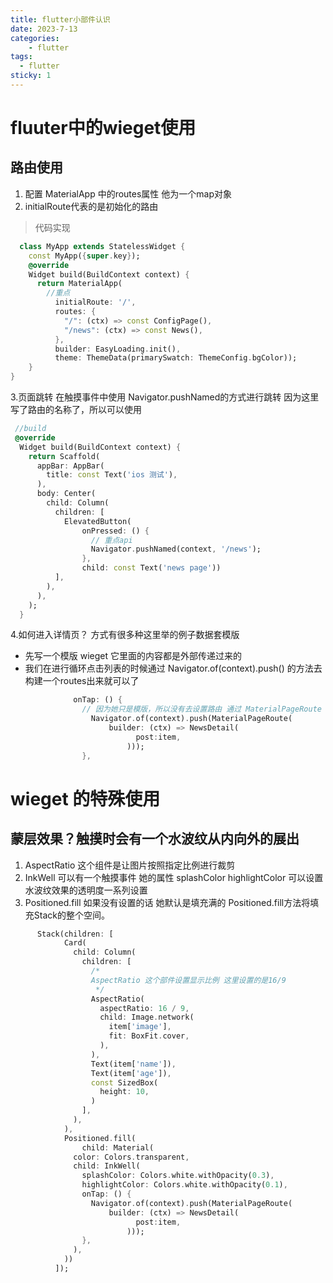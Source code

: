 ```yaml
---
title: flutter小部件认识
date: 2023-7-13
categories:
    - flutter
tags:
  - flutter
sticky: 1
---
```


# fluuter中的wieget使用
## 路由使用
1. 配置 MaterialApp 中的routes属性 他为一个map对象
2. initialRoute代表的是初始化的路由

> 代码实现
```dart
  class MyApp extends StatelessWidget {
    const MyApp({super.key});
    @override
    Widget build(BuildContext context) {
      return MaterialApp(
        //重点
          initialRoute: '/',
          routes: {
            "/": (ctx) => const ConfigPage(),
            "/news": (ctx) => const News(),
          },
          builder: EasyLoading.init(),
          theme: ThemeData(primarySwatch: ThemeConfig.bgColor));
    }
}
```
3.页面跳转 在触摸事件中使用 Navigator.pushNamed的方式进行跳转 因为这里写了路由的名称了，所以可以使用
```dart
 //build 
 @override
  Widget build(BuildContext context) {
    return Scaffold(
      appBar: AppBar(
        title: const Text('ios 测试'),
      ),
      body: Center(
        child: Column(
          children: [
            ElevatedButton(
                onPressed: () {
                  // 重点api
                  Navigator.pushNamed(context, '/news');
                },
                child: const Text('news page'))
          ],
        ),
      ),
    );
  }
```

4.如何进入详情页？ 方式有很多种这里举的例子数据套模版
 - 先写一个模版 wieget 它里面的内容都是外部传递过来的
 - 我们在进行循环点击列表的时候通过 Navigator.of(context).push() 的方法去构建一个routes出来就可以了
```dart
              onTap: () {
                // 因为她只是模版，所以没有去设置路由 通过 MaterialPageRoute builder 方法去构建出来一个模版 传递数据实现的动态路由
                  Navigator.of(context).push(MaterialPageRoute(
                      builder: (ctx) => NewsDetail(
                            post:item,
                          )));
                },
```






# wieget 的特殊使用
## 蒙层效果？触摸时会有一个水波纹从内向外的展出
1. AspectRatio 这个组件是让图片按照指定比例进行裁剪
2. InkWell 可以有一个触摸事件 她的属性  splashColor  highlightColor 可以设置水波纹效果的透明度一系列设置
3. Positioned.fill 如果没有设置的话 她默认是填充满的 Positioned.fill方法将填充Stack的整个空间。
```dart
      Stack(children: [
            Card(
              child: Column(
                children: [
                  /* 
                  AspectRatio 这个部件设置显示比例 这里设置的是16/9
                   */
                  AspectRatio(
                    aspectRatio: 16 / 9,
                    child: Image.network(
                      item['image'],
                      fit: BoxFit.cover,
                    ),
                  ),
                  Text(item['name']),
                  Text(item['age']),
                  const SizedBox(
                    height: 10,
                  )
                ],
              ),
            ),
            Positioned.fill(
                child: Material(
              color: Colors.transparent,
              child: InkWell(
                splashColor: Colors.white.withOpacity(0.3),
                highlightColor: Colors.white.withOpacity(0.1),
                onTap: () {
                  Navigator.of(context).push(MaterialPageRoute(
                      builder: (ctx) => NewsDetail(
                            post:item,
                          )));
                },
              ),
            ))
          ]);
```